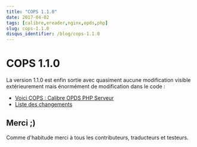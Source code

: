 ```yaml
---
title: "COPS 1.1.0"
date: 2017-04-02
tags: [calibre,ereader,nginx,opds,php]
slug: cops-1.1.0
disqus_identifier: /blog/cops-1.1.0
---
```

# COPS 1.1.0

La version 1.1.0 est enfin sortie avec quasiment aucune modification visible extérieurement mais énormément de modification dans le code :

* [Voici COPS : Calibre OPDS PHP Serveur](/fr/projects/calibre-opds-php-server)
* [Liste des changements](https://github.com/seblucas/cops/blob/master/CHANGELOG)

## Merci ;)

Comme d'habitude merci à tous les contributeurs, traducteurs et testeurs.
